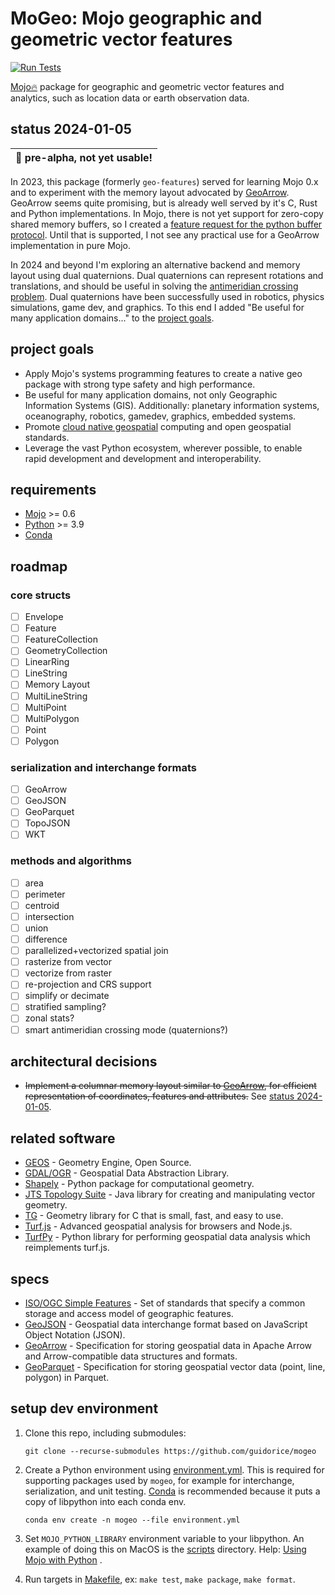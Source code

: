 # MoGeo: Mojo geographic and geometric vector features

[![Run Tests](https://github.com/guidorice/mogeo/actions/workflows/tests.yaml/badge.svg)](https://github.com/guidorice/mogeo/actions/workflows/tests.yaml)

[Mojo🔥](https://github.com/modularml/mojo) package for geographic and geometric
vector features and analytics, such as location data or earth observation data.

## status 2024-01-05

| :construction: pre-alpha, not yet usable! |
|-------------------------------------------|

In 2023, this package (formerly `geo-features`) served for learning Mojo 0.x
and to experiment with the memory layout advocated by
[GeoArrow](https://geoarrow.org). GeoArrow seems quite promising, but is
already well served by it's C, Rust and Python implementations. In Mojo, there
is not yet support for zero-copy shared memory buffers, so I created a [feature
request for the python buffer
protocol](https://github.com/modularml/mojo/issues/1515). Until that is
supported, I not see any practical use for a GeoArrow implementation in pure
Mojo.

In 2024 and beyond I'm exploring an alternative backend and memory layout using
dual quaternions. Dual quaternions can represent rotations and translations,
and should be useful in solving the [antimeridian crossing
problem](https://macwright.com/2016/09/26/the-180th-meridian.html). Dual
quaternions have been successfully used in robotics, physics simulations, game
dev, and graphics. To this end I added "Be useful for many application
domains..." to the [project goals](#project-goals).

## project goals

- Apply Mojo's systems programming features to create a native geo package with strong
type safety and high performance.
- Be useful for many application domains, not only Geographic Information
Systems (GIS). Additionally: planetary information systems, oceanography,
robotics, gamedev, graphics, embedded systems.
- Promote [cloud native geospatial](https://cloudnativegeo.org/) computing and
open geospatial standards.
- Leverage the vast Python ecosystem, wherever possible, to enable rapid
development and development and interoperability.

## requirements

- [Mojo](https://github.com/modularml/mojo) >= 0.6
- [Python](https://www.python.org/) >= 3.9
- [Conda](https://docs.conda.io/en/latest/)

## roadmap

### core structs

- [ ] Envelope
- [ ] Feature
- [ ] FeatureCollection
- [ ] GeometryCollection
- [ ] LinearRing
- [ ] LineString
- [ ] Memory Layout
- [ ] MultiLineString
- [ ] MultiPoint
- [ ] MultiPolygon
- [ ] Point
- [ ] Polygon

### serialization and interchange formats

- [ ] GeoArrow
- [ ] GeoJSON
- [ ] GeoParquet
- [ ] TopoJSON
- [ ] WKT

### methods and algorithms

- [ ] area
- [ ] perimeter
- [ ] centroid
- [ ] intersection
- [ ] union
- [ ] difference
- [ ] parallelized+vectorized spatial join
- [ ] rasterize from vector
- [ ] vectorize from raster
- [ ] re-projection and CRS support
- [ ] simplify or decimate
- [ ] stratified sampling?
- [ ] zonal stats?
- [ ] smart antimeridian crossing mode (quaternions?)

## architectural decisions

- ~~Implement a columnar memory layout similar to [GeoArrow](https://geoarrow.org/), for
efficient representation of coordinates, features and attributes.~~ See [status 2024-01-05](#status-2024-01-05).

## related software

- [GEOS](https://libgeos.org/) - Geometry Engine, Open Source.
- [GDAL/OGR](https://gdal.org) - Geospatial Data Abstraction Library.
- [Shapely](https://shapely.readthedocs.io) - Python package for computational geometry.
- [JTS Topology Suite](https://github.com/locationtech/jts) - Java library for creating and manipulating vector geometry.
- [TG](https://github.com/tidwall/tg) - Geometry library for C that is small, fast, and easy to use.
- [Turf.js](https://turfjs.org) - Advanced geospatial analysis for browsers and Node.js.
- [TurfPy](https://turfpy.readthedocs.io/en/latest/) - Python library for performing geospatial data analysis which reimplements turf.js.

## specs

- [ISO/OGC Simple Features](https://en.wikipedia.org/wiki/Simple_Features) - Set of standards that specify a common
  storage and access model of geographic features.
- [GeoJSON](https://geojson.org) - Geospatial data interchange format based on JavaScript Object Notation (JSON).
- [GeoArrow](https://geoarrow.org) - Specification for storing geospatial data in Apache Arrow and Arrow-compatible data
  structures and formats.
- [GeoParquet](https://geoparquet.org) - Specification for storing geospatial vector data (point, line, polygon) in
  Parquet.

## setup dev environment

1. Clone this repo, including submodules:

    ```shell
    git clone --recurse-submodules https://github.com/guidorice/mogeo
    ```

2. Create a Python environment using [environment.yml](./environment.yml). This is required for supporting packages used
by `mogeo`, for example for interchange, serialization, and unit testing.
[Conda](https://docs.conda.io/projects/miniconda/en/latest/) is recommended because it puts a copy of libpython into
each conda env.

    ```text
    conda env create -n mogeo --file environment.yml
    ```

3. Set `MOJO_PYTHON_LIBRARY` environment variable to your libpython. An example of doing
this on MacOS is the [scripts](./scripts/setup-mojo-conda-env-macos.sh)
directory. Help: [Using Mojo with Python](https://www.modular.com/blog/using-mojo-with-python) .

4. Run targets in [Makefile](./Makefile), ex: `make test`, `make package`, `make format`.
